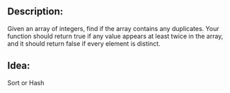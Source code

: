 ## Description:
Given an array of integers, find if the array contains any duplicates. Your function should return true if any value appears at least twice in the array, and it should return false if every element is distinct.

## Idea:

Sort or Hash